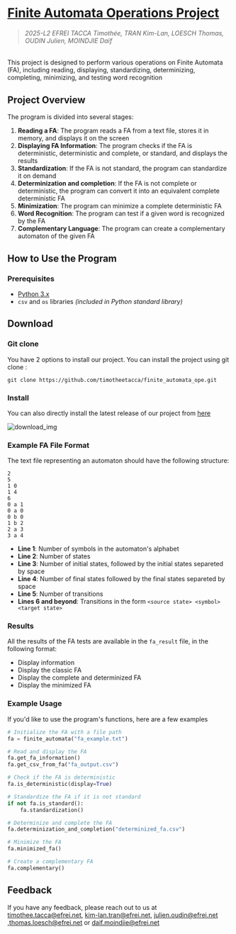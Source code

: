 
# [Finite Automata Operations Project](https://github.com/timotheetacca/finite_automata_ope)
> ###### 2025-L2 EFREI TACCA Timothée, TRAN Kim-Lan, LOESCH Thomas, OUDIN Julien, MOINDJIE Daïf

This project is designed to perform various operations on Finite Automata (FA), including reading, displaying, standardizing, determinizing, completing, minimizing, and testing word recognition
## Project Overview

The program is divided into several stages:

1. **Reading a FA**: The program reads a FA from a text file, stores it in memory, and displays it on the screen
2. **Displaying FA Information**: The program checks if the FA is deterministic, deterministic and complete, or standard, and displays the results
3. **Standardization**: If the FA is not standard, the program can standardize it on demand
4. **Determinization and completion**: If the FA is not complete or deterministic, the program can convert it into an equivalent complete deterministic FA
5. **Minimization**: The program can minimize a complete deterministic FA
6. **Word Recognition**: The program can test if a given word is recognized by the FA
7. **Complementary Language**: The program can create a complementary automaton of the given FA

## How to Use the Program

### Prerequisites

- [Python 3.x](https://www.python.org/)
- `csv` and `os` libraries *(included in Python standard library)*

## Download
### Git clone
You have 2 options to install our project. You can install the project using git clone :

```
git clone https://github.com/timotheetacca/finite_automata_ope.git
```

### Install

You can also directly install the latest release of our project from [here](https://github.com/timotheetacca/finite_automata_ope)

![download_img](https://github.com/user-attachments/assets/a29cc643-5616-44cf-aa5c-f30e097818cb)


### Example FA File Format

The text file representing an automaton should have the following structure:
``` 
2       
5       
1 0      
1 4       
6         
0 a 1     
0 a 0
0 b 0
1 b 2
2 a 3
3 a 4
```


- **Line 1**: Number of symbols in the automaton's alphabet
- **Line 2**: Number of states
- **Line 3**: Number of initial states, followed by the initial states separeted by space
- **Line 4**: Number of final states followed by the final states separeted by space
- **Line 5**: Number of transitions
- **Lines 6 and beyond**: Transitions in the form `<source state> <symbol> <target state>`

### Results
All the results of the FA tests are available in the `fa_result` file, in the following format:
- Display information
- Display the classic FA
- Display the complete and determinized FA
- Display the minimized FA

### Example Usage

If you'd like to use the program's functions, here are a few examples
```python
# Initialize the FA with a file path
fa = finite_automata("fa_example.txt")

# Read and display the FA
fa.get_fa_information()
fa.get_csv_from_fa("fa_output.csv")

# Check if the FA is deterministic
fa.is_deterministic(display=True)

# Standardize the FA if it is not standard
if not fa.is_standard():
    fa.standardization()

# Determinize and complete the FA
fa.determinization_and_completion("determinized_fa.csv")

# Minimize the FA
fa.minimized_fa()

# Create a complementary FA
fa.complementary()
``` 
## Feedback

If you have any feedback, please reach out to us at timothee.tacca@efrei.net, kim-lan.tran@efrei.net,  julien.oudin@efrei.net ,thomas.loesch@efrei.net or daif.moindjie@efrei.net

